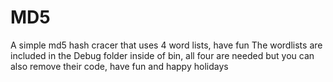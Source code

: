 # MD5
A simple md5 hash cracer that uses 4 word lists, have fun
The wordlists are included in the Debug folder inside of bin, all four are needed but you can also remove their code, have fun and happy holidays
